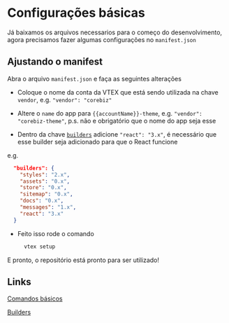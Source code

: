 # Configurações básicas
Já baixamos os arquivos necessarios para o começo do desenvolvimento, agora precisamos fazer algumas configurações no `manifest.json`

## Ajustando o manifest
Abra o arquivo `manifest.json` e faça as seguintes alterações
* Coloque o nome da conta da VTEX que está sendo utilizada na chave `vendor`, e.g. `"vendor": "corebiz"`

* Altere o `name` do app para `{{accountName}}-theme`, e.g. `"vendor": "corebiz-theme"`, p.s. não e obrigatório que o nome do app seja esse

* Dentro da chave [`builders`](https://developers.vtex.com/vtex-developer-docs/docs/vtex-io-documentation-builders) adicione `"react": "3.x"`, é necessário que esse builder seja adicionado para que o React funcione

e.g.
```json
  "builders": {
    "styles": "2.x",
    "assets": "0.x",
    "store": "0.x",
    "sitemap": "0.x",
    "docs": "0.x",
    "messages": "1.x",
    "react": "3.x"
  }
```

* Feito isso rode o comando
  ```bash
    vtex setup
  ```

E pronto, o repositório está pronto para ser utilizado!

## Links
[Comandos básicos](../docs/pt/cli/02_comandos.md)

[Builders](https://developers.vtex.com/vtex-developer-docs/docs/vtex-io-documentation-builders)